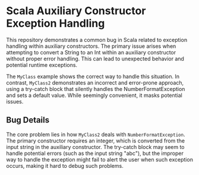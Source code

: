 # Scala Auxiliary Constructor Exception Handling

This repository demonstrates a common bug in Scala related to exception handling within auxiliary constructors.  The primary issue arises when attempting to convert a String to an Int within an auxiliary constructor without proper error handling.  This can lead to unexpected behavior and potential runtime exceptions.

The `MyClass` example shows the correct way to handle this situation.  In contrast, `MyClass2` demonstrates an incorrect and error-prone approach, using a try-catch block that silently handles the NumberFormatException and sets a default value. While seemingly convenient, it masks potential issues.

## Bug Details

The core problem lies in how `MyClass2` deals with `NumberFormatException`.  The primary constructor requires an integer, which is converted from the input string in the auxiliary constructor. The try-catch block may seem to handle potential errors (such as the input string "abc"), but the improper way to handle the exception might fail to alert the user when such exception occurs, making it hard to debug such problems.